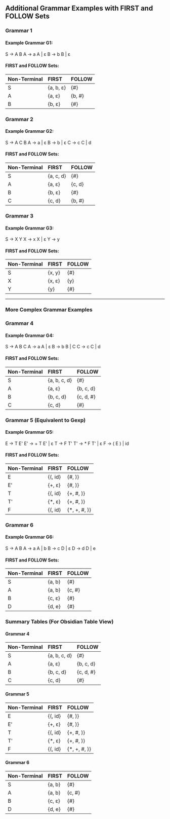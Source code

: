 ## Additional Grammar Examples with FIRST and FOLLOW Sets

### Grammar 1

#### Example Grammar G1:


S -> A B
A -> a A | ε
B -> b B | ε


#### FIRST and FOLLOW Sets:

| Non-Terminal | FIRST     | FOLLOW  |
| :----------- | :-------- | :------ |
| S            | {a, b, ε} | {#}     |
| A            | {a, ε}    | {b, #}  |
| B            | {b, ε}    | {#}     |

### Grammar 2

#### Example Grammar G2:

S -> A C B
A -> a | ε
B -> b | ε
C -> c C | d


#### FIRST and FOLLOW Sets:

| Non-Terminal | FIRST     | FOLLOW  |
| :----------- | :-------- | :------ |
| S            | {a, c, d} | {#}     |
| A            | {a, ε}    | {c, d}  |
| B            | {b, ε}    | {#}     |
| C            | {c, d}    | {b, #}  |

### Grammar 3

#### Example Grammar G3:


S -> X Y
X -> x X | ε
Y -> y


#### FIRST and FOLLOW Sets:

| Non-Terminal | FIRST     | FOLLOW  |
| :----------- | :-------- | :------ |
| S            | {x, y}    | {#}     |
| X            | {x, ε}    | {y}     |
| Y            | {y}       | {#}     |

---

### More Complex Grammar Examples

### Grammar 4

#### Example Grammar G4:

S  -> A B C
A  -> a A | ε
B  -> b B | C
C  -> c C | d


#### FIRST and FOLLOW Sets:

| Non-Terminal | FIRST        | FOLLOW    |
| :----------- | :----------- | :-------- |
| S            | {a, b, c, d} | {#}       |
| A            | {a, ε}       | {b, c, d} |
| B            | {b, c, d}    | {c, d, #} |
| C            | {c, d}       | {#}       |

### Grammar 5 (Equivalent to Gexp)

#### Example Grammar G5:

E  -> T E'
E' -> + T E' | ε
T  -> F T'
T' -> * F T' | ε
F  -> ( E ) | id


#### FIRST and FOLLOW Sets:

| Non-Terminal | FIRST       | FOLLOW     |
| :----------- | :---------- | :--------- |
| E            | {(, id}     | {#, )}     |
| E'           | {+, ε}      | {#, )}     |
| T            | {(, id}     | {+, #, )}  |
| T'           | {*, ε}      | {+, #, )}  |
| F            | {(, id}     | {*, +, #, )}|

### Grammar 6

#### Example Grammar G6:

S  -> A B
A  -> a A | b
B  -> c D | ε
D  -> d D | e


#### FIRST and FOLLOW Sets:

| Non-Terminal | FIRST     | FOLLOW  |
| :----------- | :-------- | :------ |
| S            | {a, b}    | {#}     |
| A            | {a, b}    | {c, #}  |
| B            | {c, ε}    | {#}     |
| D            | {d, e}    | {#}     |

### Summary Tables (For Obsidian Table View)

#### Grammar 4

| Non-Terminal | FIRST        | FOLLOW    |
| :----------- | :----------- | :-------- |
| S            | {a, b, c, d} | {#}       |
| A            | {a, ε}       | {b, c, d} |
| B            | {b, c, d}    | {c, d, #} |
| C            | {c, d}       | {#}       |

#### Grammar 5

| Non-Terminal | FIRST       | FOLLOW     |
| :----------- | :---------- | :--------- |
| E            | {(, id}     | {#, )}     |
| E'           | {+, ε}      | {#, )}     |
| T            | {(, id}     | {+, #, )}  |
| T'           | {*, ε}      | {+, #, )}  |
| F            | {(, id}     | {*, +, #, )}|

#### Grammar 6

| Non-Terminal | FIRST     | FOLLOW  |
| :----------- | :-------- | :------ |
| S            | {a, b}    | {#}     |
| A            | {a, b}    | {c, #}  |
| B            | {c, ε}    | {#}     |
| D            | {d, e}    | {#}     |
